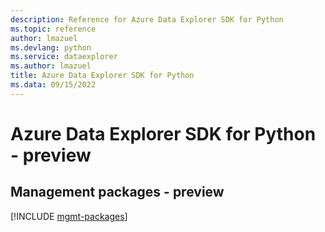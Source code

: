 ```yaml
---
description: Reference for Azure Data Explorer SDK for Python
ms.topic: reference
author: lmazuel
ms.devlang: python
ms.service: dataexplorer
ms.author: lmazuel
title: Azure Data Explorer SDK for Python
ms.data: 09/15/2022
---
```

# Azure Data Explorer SDK for Python - preview

## Management packages - preview
[!INCLUDE [mgmt-packages](data-explorer-mgmt-index.md)]
